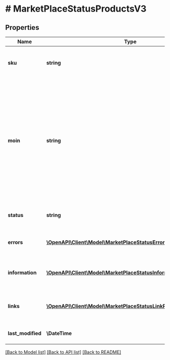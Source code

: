 # # MarketPlaceStatusProductsV3

## Properties

Name | Type | Description | Notes
------------ | ------------- | ------------- | -------------
**sku** | **string** | Partner-unique identifier for a product variation provided by the partner | [optional]
**moin** | **string** | Is an identifier, generated by the OTTO marketplace, for a product variation together with the associated content. Is used in the context of \&quot;Wettbewerb am Artikel\&quot; to confirm the content of the existing variation and its correctness and to put the own offer live for this variation. | [optional]
**status** | **string** | the status of the variation on the OTTO market place | [optional]
**errors** | [**\OpenAPI\Client\Model\MarketPlaceStatusErrorProductsV3[]**](MarketPlaceStatusErrorProductsV3.md) | errors that occurred when processing the variation | [optional]
**information** | [**\OpenAPI\Client\Model\MarketPlaceStatusInformationProductsV3[]**](MarketPlaceStatusInformationProductsV3.md) | information for product optimization on the OTTO market place | [optional]
**links** | [**\OpenAPI\Client\Model\MarketPlaceStatusLinkProductsV3[]**](MarketPlaceStatusLinkProductsV3.md) | contains the link to the partner variation data and to the product in OTTO shop | [optional]
**last_modified** | **\DateTime** | last change of the marketplace status | [optional]

[[Back to Model list]](../../README.md#models) [[Back to API list]](../../README.md#endpoints) [[Back to README]](../../README.md)
